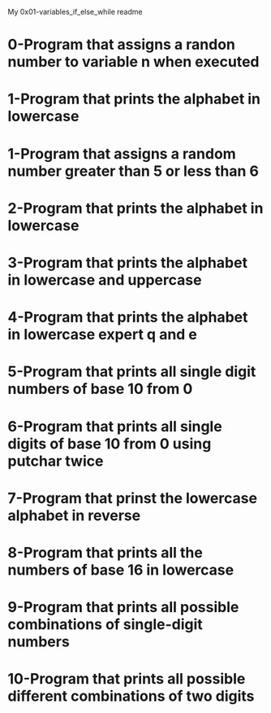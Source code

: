 My 0x01-variables_if_else_while readme
# 0-Program that assigns a randon number to variable n when executed
# 1-Program that prints the alphabet in lowercase
# 1-Program that assigns a random number greater than 5 or less than 6
# 2-Program that prints the alphabet in lowercase
# 3-Program that prints the alphabet in lowercase and uppercase
# 4-Program that prints the alphabet in lowercase expert q and e
# 5-Program that prints all single digit numbers of base 10 from 0
# 6-Program that prints all single digits of base 10 from 0 using putchar twice
# 7-Program that prinst the lowercase alphabet in reverse
# 8-Program that prints all the numbers of base 16 in lowercase
# 9-Program that prints all possible combinations of single-digit numbers
# 10-Program that prints all possible different combinations of two digits
